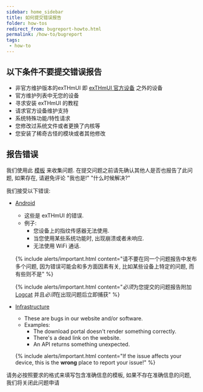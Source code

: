 ```yaml
---
sidebar: home_sidebar
title: 如何提交错误报告
folder: how-tos
redirect_from: bugreport-howto.html
permalink: /how-to/bugreport
tags:
 - how-to
---
```


## 以下条件不要提交错误报告
  - 非官方维护版本的exTHmUI 即 [exTHmUI 官方设备](https://download.exthmui.cn/exthmui/) 之外的设备
  - 官方维护列表中无您的设备
  - 寻求安装 exTHmUI 的教程
  - 请求官方设备维护支持
  - 系统特殊功能/特性请求
  - 您修改过系统文件或者更换了内核等
  - 您安装了稀奇古怪的模块或者其他修改

## 报告错误

我们使用此 [模板](https://github.com/exthmui/exthm_issues) 来收集问题. 在提交问题之前请先确认其他人是否也报告了此问题, 如果存在, 请避免评论 "我也是!" "什么时候解决?"

我们接受以下错误:

  - [Android](https://github.com/exthmui/exthm_issues)
    - 这些是 exTHmUI 的错误.
    - 例子:
      - 您设备上的指纹传感器无法使用.
      - 当您使用某些系统功能时, 出现崩溃或者未响应.
      - 无法使用 WiFi 通话.

    {% include alerts/important.html content="请不要在同一个问题报告中发布多个问题, 因为错误可能会和多方面因素有关, 比如某些设备上特定的问题, 而有些则不是" %}

    {% include alerts/important.html content="*必须*为您提交的问题报告附加 [Logcat](logcat.html) 并且*必须*在出现问题后立即捕获" %}

  - [Infrastructure](https://gitlab.com/LineageOS/issues/infra)
    - These are bugs in our website and/or software.
    - Examples:
      - The download portal doesn't render something correctly.
      - There's a dead link on the website.
      - An API returns something unexpected.


    {% include alerts/important.html content="If the issue affects your device, this is the **wrong** place to report your issue!" %}

请务必按照要求的格式来填写包含准确信息的模板, 如果不存在准确信息的问题, 我们将关闭此问题申请
